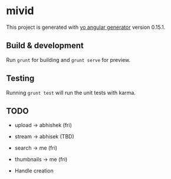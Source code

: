 # mivid

This project is generated with [yo angular generator](https://github.com/yeoman/generator-angular)
version 0.15.1.

## Build & development

Run `grunt` for building and `grunt serve` for preview.

## Testing

Running `grunt test` will run the unit tests with karma.

## TODO

* upload -> abhishek (fri)

* stream -> abhisek (TBD)

* search ->  me (fri)
* thumbnails -> me (fri)

* Handle creation 
